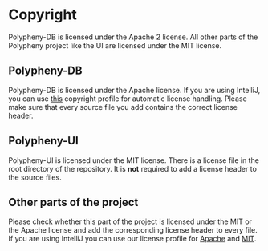 # Copyright

Polypheny-DB is licensed under the Apache 2 license. All other parts of the Polypheny project like the UI are licensed
under the MIT license.


## Polypheny-DB

Polypheny-DB is licensed under the Apache license. If you are using IntelliJ, you can use [this](Apache_License.xml) copyright profile 
for automatic license handling. Please make sure that every source file you add contains the correct license header.


## Polypheny-UI

Polypheny-UI is licensed under the MIT license. There is a license file in the root directory of the repository. It is **not** required to add
a license header to the source files.


## Other parts of the project

Please check whether this part of the project is licensed under the MIT or the Apache license and add the corresponding license header to every file. 
If you are using IntelliJ you can use our license profile for [Apache](Apache_License.xml) and [MIT](MIT_License.xml).